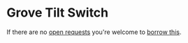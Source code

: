 # Grove Tilt Switch
If there are no [open requests](../../../../issues?q=is%3Aissue+is%3Aopen+%22Grove+Tilt+Switch%22+in%3Atitle) you're welcome to [borrow this](../../../../issues/new?title=Borrow+request+for+Grove+Tilt+Switch&body=1+piece+of+%5Bthis%5D%28..%2Fblob%2Fmain%2F.%2FHardware%2FSensors%2FGrove_Tilt_Switch.md%29+for+~2+weeks.).